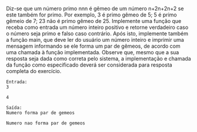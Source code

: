 Diz-se que um número primo nnn​ é gêmeo de um número n+2n+2n+2​ se este também for primo. Por exemplo, 3 é primo gêmeo de 5; 5 é primo gêmeio de 7; 23 não é primo gêmeo de 25. Implemente uma função que receba como entrada um número inteiro positivo e retorne verdadeiro caso o número seja primo e falso caso contrário. Após isto, implemente também a função main, que deve ler do usuário um número inteiro e imprimir uma mensagem informando se ele forma um par de gêmeos, de acordo com uma chamada à função implementada. Observe que, mesmo que a sua resposta seja dada como correta pelo sistema, a implementação e chamada da função como especificado deverá ser considerada para resposta completa do exercício.

```
Entrada:
3

4
```

```
Saída:
Numero forma par de gemeos

Numero nao forma par de gemeos
```